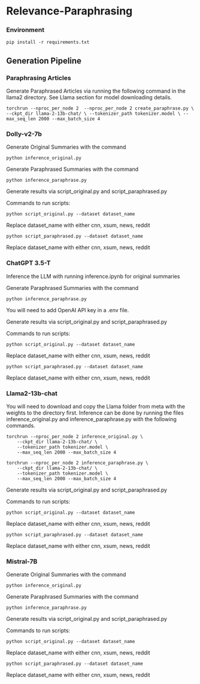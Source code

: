 # Relevance-Paraphrasing

### Environment

```
pip install -r requirements.txt

```

## Generation Pipeline

### Paraphrasing Articles

Generate Paraphrased Articles via running the following command in the llama2 directory. See Llama section for model downloading details.

```
torchrun --nproc_per_node 2  --nproc_per_node 2 create_paraphrase.py \ --ckpt_dir llama-2-13b-chat/ \ --tokenizer_path tokenizer.model \ --max_seq_len 2000 --max_batch_size 4

```

### Dolly-v2-7b

Generate Original Summaries with the command

```
python inference_original.py

```

Generate Paraphrased Summaries with the command

```
python inference_paraphrase.py

```

Generate results via script_original.py and script_paraphrased.py

Commands to run scripts:

```
python script_original.py --dataset dataset_name 

```
Replace dataset_name with either cnn, xsum, news, reddit


```
python script_paraphrased.py --dataset dataset_name 

```
Replace dataset_name with either cnn, xsum, news, reddit 



### ChatGPT 3.5-T

Inference the LLM with running inference.ipynb for original summaries

Generate Paraphrased Summaries with the command

```
python inference_paraphrase.py

```

You will need to add OpenAI API key in a .env file.


Generate results via script_original.py and script_paraphrased.py

Commands to run scripts:

```
python script_original.py --dataset dataset_name 

```
Replace dataset_name with either cnn, xsum, news, reddit


```
python script_paraphrased.py --dataset dataset_name 

```
Replace dataset_name with either cnn, xsum, news, reddit 


### Llama2-13b-chat

You will need to download and copy the Llama folder from meta with the weights to the directory first.
Inference can be done by running the files inference_original.py and inference_paraphrase.py with the following commands.

```
torchrun --nproc_per_node 2 inference_original.py \
    --ckpt_dir llama-2-13b-chat/ \
    --tokenizer_path tokenizer.model \
    --max_seq_len 2000 --max_batch_size 4

```

```
torchrun --nproc_per_node 2 inference_paraphrase.py \
    --ckpt_dir llama-2-13b-chat/ \
    --tokenizer_path tokenizer.model \
    --max_seq_len 2000 --max_batch_size 4

```


Generate results via script_original.py and script_paraphrased.py

Commands to run scripts:

```
python script_original.py --dataset dataset_name 

```
Replace dataset_name with either cnn, xsum, news, reddit


```
python script_paraphrased.py --dataset dataset_name 

```
Replace dataset_name with either cnn, xsum, news, reddit 

### Mistral-7B

Generate Original Summaries with the command

```
python inference_original.py

```

Generate Paraphrased Summaries with the command

```
python inference_paraphrase.py

```

Generate results via script_original.py and script_paraphrased.py

Commands to run scripts:

```
python script_original.py --dataset dataset_name 

```
Replace dataset_name with either cnn, xsum, news, reddit


```
python script_paraphrased.py --dataset dataset_name 

```
Replace dataset_name with either cnn, xsum, news, reddit 
